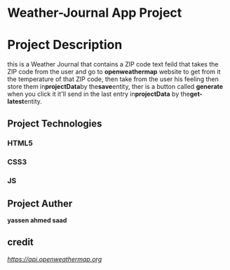 # Weather-Journal App Project

# Project Description
this is a Weather Journal that contains a ZIP code text feild that takes the ZIP code from the user and go to **openweathermap** website to get from it the temperature of that ZIP code, then take from the user his feeling then store them in**projectData**by the**save**entity, ther is a button called **generate** when you click it it'll send in the last entry in**projectData** by the**get-latest**entity.

## Project Technologies
 ### HTML5
 ### CSS3 
 ### JS

## Project Auther
 **yassen ahmed saad**

## credit
*https://api.openweathermap.org*